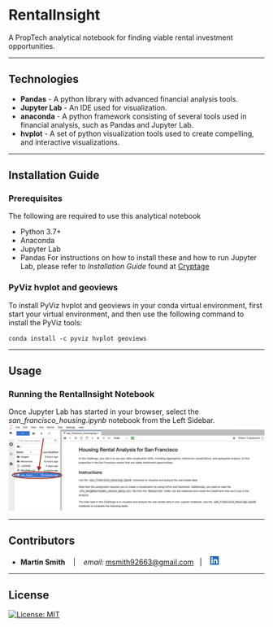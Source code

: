 # RentalInsight

A PropTech analytical notebook for finding viable rental investment opportunities.

---

## Technologies

* **Pandas** - A python library with advanced financial analysis tools.
* **Jupyter Lab** - An IDE used for visualization.
* **anaconda** - A python framework consisting of several tools used in financial analysis, such as Pandas and Jupyter Lab.
* **hvplot** - A set of python visualization tools used to create compelling, and interactive visualizations.  

---

## Installation Guide

### Prerequisites

The following are required to use this analytical notebook
* Python 3.7+
* Anaconda
* Jupyter Lab
* Pandas
For instructions on how to install these and how to run Jupyter Lab, please refer to *Installation Guide* found at [Cryptage](https://github.com/CAMPSMITH/cryptage.git)

### PyViz hvplot and geoviews

To install PyViz hvplot and geoviews in your conda virtual environment, first start your virtual environment, and then use the following command to install the PyViz tools:
```
conda install -c pyviz hvplot geoviews
```

---

## Usage

### Running the RentalInsight Notebook

Once Jupyter Lab has started in your browser, select the *san_francisco_housing.ipynb* notebook from the Left Sidebar.
![launch Notebook san_francisco_housing.ipynb](images/rentalinsight_notebook.png)

---

## Contributors

*  **Martin Smith** <span>&nbsp;&nbsp;</span> |
<span>&nbsp;&nbsp;</span> *email:* msmith92663@gmail.com <span>&nbsp;&nbsp;</span>|
<span>&nbsp;&nbsp;</span> [<img src="images/LI-In-Bug.png" alt="in" width="20"/>](https://www.linkedin.com/in/smithmartinp/)


---

## License

[![License: MIT](https://img.shields.io/badge/License-MIT-yellow.svg)](LICENSE)